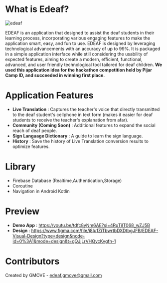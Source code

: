 # What is Edeaf? 

![edeaf](https://github.com/user-attachments/assets/05d29cb4-cb80-4efa-975e-65f66458e5b0)

EDEAF is an application that designed to assist the deaf students in their learning process, incorporating various engaging features to make the application smart, easy, and fun to use. EDEAF is designed by leveraging technological advancements with an accuracy of up to 
99%. It is packaged in a simple application interface while still considering the usability of expected features, aiming to create a modern, efficient, functional, advanced, and user friendly technological tool tailored for deaf children. <b> We used this application idea for the hackathon competition held by Pijar Camp ID, and succeeded in winning first place.</b>

# Application Features
- **Live Translation** : Captures the teacher's voice that directly transmitted to the deaf student's cellphone in text form (makes it easier for deaf students to receive the teacher's explanation from afar).
- **Community (Coming Soon)** : Additional features to expand the social reach of deaf people.
- **Sign Language Dictionary** : A guide to learn the sign language.
- **History** : Save the history of Live Translation conversion results to optimize features.

# Library 
- Firebase Database (Realtime,Authentication,Storage)
- Coroutine
- Navigation in Android Kotlin

# Preview
- **Demo App** : https://youtu.be/tdfc8yNm6AE?si=4RuTilT068_wZJ5B
- **Design** : https://www.figma.com/file/i8Iu1ZiTbwrtbDXDtbgJFB/EDEAF-Visual-Design?type=design&node-id=0%3A1&mode=design&t=gQJjLrVHQycKvgfn-1

# Contributors
Created by GMOVE - edeaf.gmove@gmail.com
